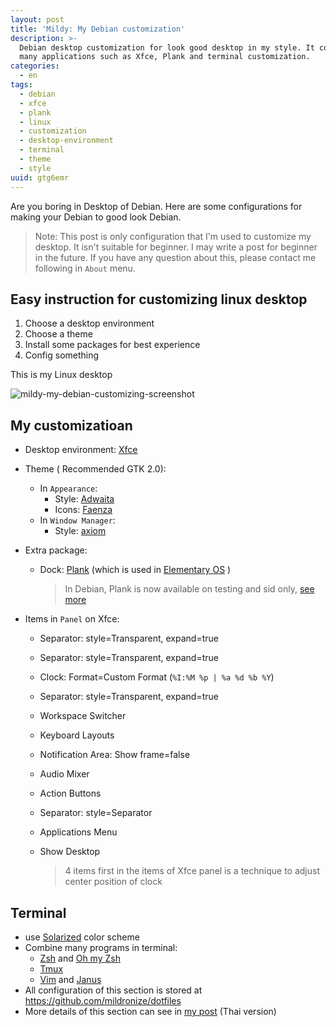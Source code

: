 ```yaml
---
layout: post
title: 'Mildy: My Debian customization'
description: >-
  Debian desktop customization for look good desktop in my style. It contains
  many applications such as Xfce, Plank and terminal customization.
categories:
  - en
tags:
  - debian
  - xfce
  - plank
  - linux
  - customization
  - desktop-environment
  - terminal
  - theme
  - style
uuid: gtg6emr
---
```


Are you boring in Desktop of Debian. Here are some configurations for
making your Debian to good look Debian.

> Note: This post is only configuration that I'm used to customize
> my desktop. It isn't suitable for beginner. I may write a post for
> beginner in the future. If you have any question about this, please
> contact me following in `About` menu.

## Easy instruction for customizing linux desktop
1. Choose a desktop environment
2. Choose a theme
3. Install some packages for best experience
4. Config something

This is my Linux desktop

![mildy-my-debian-customizing-screenshot](2015-09-08-mildy-my-debian-customization.jpg)

## My customizatioan
- Desktop environment: [Xfce](http://www.xfce.org/)
- Theme ( Recommended GTK 2.0):
  - In `Appearance`:
      - Style: [Adwaita](http://gnome-look.org/content/show.php/?content=144237)
      - Icons: [Faenza](http://gnome-look.org/content/show.php/?content=128143)
  - In `Window Manager`:
      - Style: [axiom](http://xfce-look.org/content/show.php/axiom+xfwm?content=90145)
- Extra package:
  - Dock: [Plank](https://launchpad.net/plank) (which is used in [Elementary OS](https://elementary.io/) )

    > In Debian, Plank is now available on testing and sid only, [see more](https://packages.debian.org/plank)

- Items in `Panel` on Xfce:
  - Separator: style=Transparent, expand=true
  - Separator: style=Transparent, expand=true
  - Clock: Format=Custom Format (`%I:%M %p | %a %d %b %Y`)
  - Separator: style=Transparent, expand=true
  - Workspace Switcher
  - Keyboard Layouts
  - Notification Area: Show frame=false
  - Audio Mixer
  - Action Buttons
  - Separator: style=Separator
  - Applications Menu
  - Show Desktop

    > 4 items first in the items of Xfce panel is a technique to adjust center position
    > of clock

## Terminal
- use [Solarized](http://ethanschoonover.com/solarized) color scheme
- Combine many programs in terminal:
  - [Zsh](http://www.zsh.org/) and [Oh my Zsh](https://github.com/robbyrussell/oh-my-zsh)
  - [Tmux](https://tmux.github.io/)
  - [Vim](http://www.vim.org/) and
  [Janus](https://github.com/carlhuda/janus)
- All configuration of this section is stored at
<https://github.com/mildronize/dotfiles>
- More details of this section can see in [my
post](http://dev.mildronize.com/th/notes/vim-janus-tmux/) (Thai
version)
